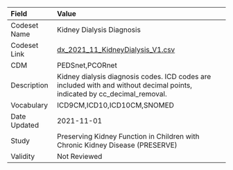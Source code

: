 |Field        |Value                                                                                                                     |
|:------------|:-------------------------------------------------------------------------------------------------------------------------|
|Codeset Name |Kidney Dialysis Diagnosis                                                                                                 |
|Codeset Link |[dx_2021_11_KidneyDialysis_V1.csv](https://github.com/PEDSnet/Variable-Dictionary/blob/main/conditions/dx_2021_11_KidneyDialysis_V1.csv)|
|CDM          |PEDSnet,PCORnet                                                                                                           |
|Description  |Kidney dialysis diagnosis codes. ICD codes are included with and without decimal points, indicated by cc_decimal_removal. |
|Vocabulary   |ICD9CM,ICD10,ICD10CM,SNOMED                                                                                               |
|Date Updated |2021-11-01                                                                                                                |
|Study        |Preserving Kidney Function in Children with Chronic Kidney Disease (PRESERVE)                                             |
|Validity     |Not Reviewed                                                                                                              |
